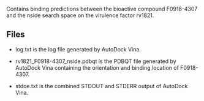 Contains binding predictions between the bioactive compound F0918-4307 and the nside search space on the virulence factor rv1821.

## Files

- log.txt is the log file generated by AutoDock Vina.

- rv1821_F0918-4307_nside.pdbqt is the PDBQT file generated by AutoDock Vina containing the orientation and binding location of F0918-4307.

- stdoe.txt is the combined STDOUT and STDERR output of AutoDock Vina.

